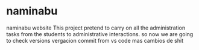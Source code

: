 # naminabu
naminabu website
This project pretend to carry on all the administration tasks from the students to administrative interactions.
so now we are going to check versions
vergacion commit from vs code
mas cambios de shit

